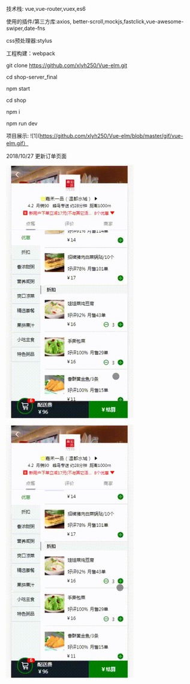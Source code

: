 

技术栈: vue,vue-router,vuex,es6

使用的插件/第三方库:axios, better-scroll,mockjs,fastclick,vue-awesome-swiper,date-fns

css预处理器:stylus

工程构建：webpack

git clone https://github.com/xlyh250/Vue-elm.git

cd shop-server_final

npm start

cd shop

npm i 

npm run dev

项目展示:
![1](https://github.com/xlyh250/Vue-elm/blob/master/gif/vue-elm.gif）


2018/10/27
更新订单页面


![2](https://github.com/xlyh250/Vue-elm/blob/master/gif/20181027_190448.gif)

![3](https://github.com/xlyh250/Vue-elm/blob/master/gif/20181027_190624.gif)

